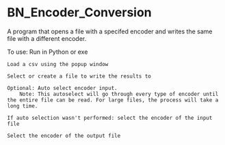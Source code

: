 # BN_Encoder_Conversion
A program that opens a file with a specifed encoder and writes the same file with a different encoder.

To use:
    Run in Python or exe
    
    Load a csv using the popup window
    
    Select or create a file to write the results to
    
    Optional: Auto select encoder input.
        Note: This autoselect will go through every type of encoder until the entire file can be read. For large files, the process will take a long time.
    
    If auto selection wasn't performed: select the encoder of the input file
    
    Select the encoder of the output file
